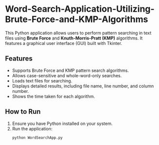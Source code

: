 # Word-Search-Application-Utilizing-Brute-Force-and-KMP-Algorithms
This Python application allows users to perform pattern searching in text files using **Brute Force** and **Knuth-Morris-Pratt (KMP)** algorithms. It features a graphical user interface (GUI) built with Tkinter.

## Features

- Supports Brute Force and KMP pattern search algorithms.
- Allows case-sensitive and whole-word-only searches.
- Loads text files for searching.
- Displays detailed results, including file name, line number, and column number.
- Shows the time taken for each algorithm.

## How to Run

1. Ensure you have Python installed on your system.
2. Run the application:
   ```bash
   python WordSearchApp.py
